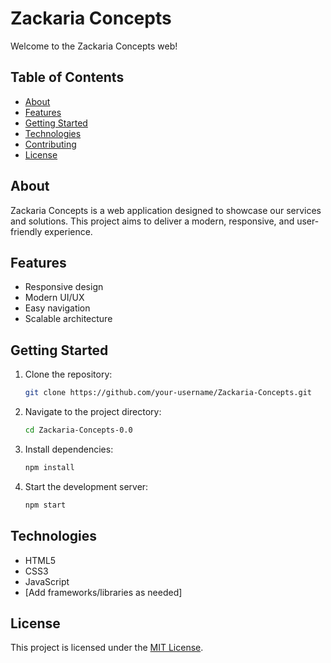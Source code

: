 # Zackaria Concepts

Welcome to the Zackaria Concepts web!

## Table of Contents

- [About](#about)
- [Features](#features)
- [Getting Started](#getting-started)
- [Technologies](#technologies)
- [Contributing](#contributing)
- [License](#license)

## About

Zackaria Concepts is a web application designed to showcase our services and solutions. This project aims to deliver a modern, responsive, and user-friendly experience.

## Features

- Responsive design
- Modern UI/UX
- Easy navigation
- Scalable architecture

## Getting Started

1. Clone the repository:
    ```bash
    git clone https://github.com/your-username/Zackaria-Concepts.git
    ```
2. Navigate to the project directory:
    ```bash
    cd Zackaria-Concepts-0.0
    ```
3. Install dependencies:
    ```bash
    npm install
    ```
4. Start the development server:
    ```bash
    npm start
    ```

## Technologies

- HTML5
- CSS3
- JavaScript
- [Add frameworks/libraries as needed]


## License

This project is licensed under the [MIT License](LICENSE).
